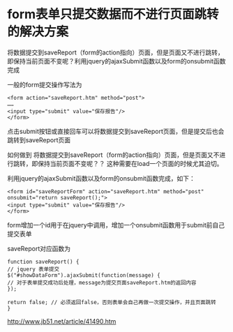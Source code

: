 # form表单只提交数据而不进行页面跳转的解决方案



将数据提交到saveReport（form的action指向）页面，但是页面又不进行跳转，即保持当前页面不变呢？利用jquery的ajaxSubmit函数以及form的onsubmit函数完成



一般的form提交操作写法为 

```
<form action="saveReport.htm" method="post"> 
…… 
<input type="submit" value="保存报告"/> 
</form> 
```

 点击submit按钮或直接回车可以将数据提交到saveReport页面，但是提交后也会跳转到saveReport页面 

如何做到 
将数据提交到saveReport（form的action指向）页面，但是页面又不进行跳转，即保持当前页面不变呢？？ 
这种需要在load一个页面的时候尤其迫切。 

利用jquery的ajaxSubmit函数以及form的onsubmit函数完成，如下： 

```
<form id="saveReportForm" action="saveReport.htm" method="post" onsubmit="return saveReport();"> 
<input type="submit" value="保存报告"/> 
</form> 
```

form增加一个id用于在jquery中调用，增加一个onsubmit函数用于submit前自己提交表单 

saveReport对应函数为  

```
function saveReport() { 
// jquery 表单提交 
$("#showDataForm").ajaxSubmit(function(message) { 
// 对于表单提交成功后处理，message为提交页面saveReport.htm的返回内容 
}); 

return false; // 必须返回false，否则表单会自己再做一次提交操作，并且页面跳转 
} 
```







http://www.jb51.net/article/41490.htm